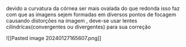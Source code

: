 devido a curvatura da córnea ser mais ovalada do que redonda isso faz com que as imagens sejem formadas em diversos pontos de focagem causando distorções na imagem , deve-se usar lentes cilíndrícas(convergentes ou divergentes) para sua correção

![[Pasted image 20240127165607.png]]